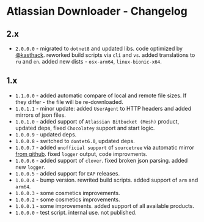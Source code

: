 # Atlassian Downloader - Changelog

## 2.x

* `2.0.0.0` - migrated to `dotnet8` and updated libs. code optimized by [@kasthack](https://github.com/kasthack). reworked build scripts via `cli` and `vs`. added translations to `ru` and `en`. added new dists - `osx-arm64`, `linux-bionic-x64`.

## 1.x
* `1.1.0.0` - added automatic compare of local and remote file sizes. If they differ - the file will be re-downloaded.
* `1.0.1.1` - minor update: added `UserAgent` to HTTP headers and added mirrors of json files.
* `1.0.1.0` - added support of `Atlassian Bitbucket (Mesh)` product, updated deps, fixed `Chocolatey` support and start logic.
* `1.0.0.9` - updated deps.
* `1.0.0.8` - switched to `dontet6.0`, updated deps.
* `1.0.0.7` - added `unofficial support`  of `sourcetree` via automatic mirror [from github](https://github.com/EpicMorg/atlassian-json). fixed `logger` output, code improvments.
* `1.0.0.6` - added support of `clover`. fixed broken json parsing. added new `logger`.
* `1.0.0.5` - added support for `EAP` releases.
* `1.0.0.4` - bump version. rewrited build scripts. added support of `arm` and `arm64`.
* `1.0.0.3` - some cosmetics improvements.
* `1.0.0.2` - some cosmetics improvements.
* `1.0.0.1` - some improvements. added support of all available products.
* `1.0.0.0` - test script. internal use. not published.
